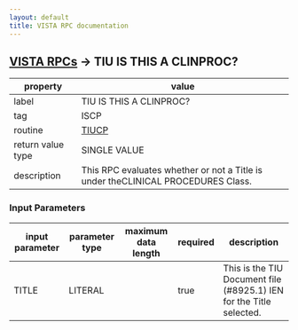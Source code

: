 ```yaml
---
layout: default
title: VISTA RPC documentation
---
```




## [VISTA RPCs](TableOfContent.md) &#8594; TIU IS THIS A CLINPROC? 

 property | value 
--- | --- 
 label | TIU IS THIS A CLINPROC?
 tag | ISCP
 routine | [TIUCP](http://code.osehra.org/dox/Routine_TIUCP_source.html)
 return value type | SINGLE VALUE
 description | This RPC evaluates whether or not a Title is under theCLINICAL PROCEDURES Class.

### Input Parameters

| input parameter | parameter type | maximum data length | required | description | 
| --- | --- | --- | --- | --- | 
| TITLE | LITERAL |  | true | This is the TIU Document file (#8925.1) IEN for the Title selected. | 